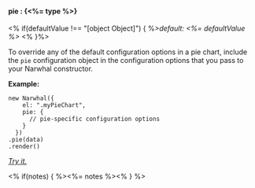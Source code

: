#### **pie** : {<%= type %>}

<% if(defaultValue !== "[object Object]") { %>*default: <%= defaultValue %>* <% }%>

To override any of the default configuration options in a pie chart, include the `pie` configuration object in the configuration options that you pass to your Narwhal constructor.

**Example:**

	new Narwhal({
	    el: ".myPieChart",
	    pie: {
	      // pie-specific configuration options
	    }
	  })
	.pie(data)
	.render()

*[Try it.](http://jsfiddle.net/forio/enWDH/)*

<% if(notes) { %><%= notes %><% } %>


